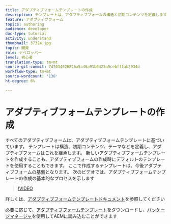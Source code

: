 ```yaml
---
title: アダプティブフォームテンプレートの作成
description: テンプレートは、アダプティブフォームの構造と初期コンテンツを定義します。
feature: アダプティブフォーム
topics: authoring
audience: developer
doc-type: tutorial
activity: understand
thumbnail: 37324.jpg
topic: 開発
role: デベロッパー
level: 初心者
translation-type: tm+mt
source-git-commit: 7d7034026826a5a46a91b6425a5cebfffab2934d
workflow-type: tm+mt
source-wordcount: '138'
ht-degree: 6%

---
```



# アダプティブフォームテンプレートの作成

すべてのアダプティブフォームは、アダプティブフォームテンプレートに基づいています。 テンプレートは構造、初期コンテンツ、テーマなどを定義し、アダプティブフォームはこれを継承します。 新しいアダプティブフォームテンプレートを作成することも、アダプティブフォームの作成時にデフォルトのテンプレートを使用することもできます。
ここで作成するテンプレートは、今後アダプティブフォームの基盤となります。
次のビデオでは、アダプティブフォームテンプレートの作成の基本的なプロセスを示します

>[!VIDEO](https://video.tv.adobe.com/v/37324/quality=9)

詳しくは、[アダプティブフォームテンプレートドキュメント](https://docs.adobe.com/content/help/en/experience-manager-65/forms/adaptive-forms-advanced-authoring/template-editor.html)を参照してください

必要に応じて、[アダプティブフォームテンプレート](assets/peak-application-template.zip)をダウンロードし、[パッケージマネージャ](http://localhost:4502/crx/packmgr/index.jsp)を使用してAEMに読み込むことができます




